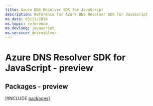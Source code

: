 ```yaml
---
title: Azure DNS Resolver SDK for JavaScript
description: Reference for Azure DNS Resolver SDK for JavaScript
ms.date: 03/11/2024
ms.topic: reference
ms.devlang: javascript
ms.service: dnsresolver
---
```

# Azure DNS Resolver SDK for JavaScript - preview
## Packages - preview
[!INCLUDE [packages](dns-resolver-index.md)]